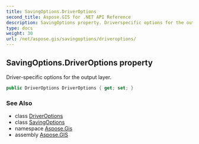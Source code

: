 ```yaml
---
title: SavingOptions.DriverOptions
second_title: Aspose.GIS for .NET API Reference
description: SavingOptions property. Driverspecific options for the output layer.
type: docs
weight: 30
url: /net/aspose.gis/savingoptions/driveroptions/
---
```

## SavingOptions.DriverOptions property

Driver-specific options for the output layer.

```csharp
public DriverOptions DriverOptions { get; set; }
```

### See Also

* class [DriverOptions](../../driveroptions/)
* class [SavingOptions](../)
* namespace [Aspose.Gis](../../savingoptions/)
* assembly [Aspose.GIS](../../../)


